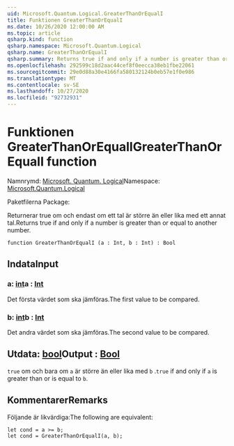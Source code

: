 ```yaml
---
uid: Microsoft.Quantum.Logical.GreaterThanOrEqualI
title: Funktionen GreaterThanOrEqualI
ms.date: 10/26/2020 12:00:00 AM
ms.topic: article
qsharp.kind: function
qsharp.namespace: Microsoft.Quantum.Logical
qsharp.name: GreaterThanOrEqualI
qsharp.summary: Returns true if and only if a number is greater than or equal to another number.
ms.openlocfilehash: 292599c18d2aac44cef8f0eecca38eb1fbe22061
ms.sourcegitcommit: 29e0d88a30e4166fa580132124b0eb57e1f0e986
ms.translationtype: MT
ms.contentlocale: sv-SE
ms.lasthandoff: 10/27/2020
ms.locfileid: "92732931"
---
```

# <a name="greaterthanorequali-function"></a><span data-ttu-id="1364a-102">Funktionen GreaterThanOrEqualI</span><span class="sxs-lookup"><span data-stu-id="1364a-102">GreaterThanOrEqualI function</span></span>

<span data-ttu-id="1364a-103">Namnrymd: [Microsoft. Quantum. Logical](xref:Microsoft.Quantum.Logical)</span><span class="sxs-lookup"><span data-stu-id="1364a-103">Namespace: [Microsoft.Quantum.Logical](xref:Microsoft.Quantum.Logical)</span></span>

<span data-ttu-id="1364a-104">Paketfilerna [](https://nuget.org/packages/)</span><span class="sxs-lookup"><span data-stu-id="1364a-104">Package: [](https://nuget.org/packages/)</span></span>


<span data-ttu-id="1364a-105">Returnerar true om och endast om ett tal är större än eller lika med ett annat tal.</span><span class="sxs-lookup"><span data-stu-id="1364a-105">Returns true if and only if a number is greater than or equal to another number.</span></span>

```qsharp
function GreaterThanOrEqualI (a : Int, b : Int) : Bool
```


## <a name="input"></a><span data-ttu-id="1364a-106">Indata</span><span class="sxs-lookup"><span data-stu-id="1364a-106">Input</span></span>

### <a name="a--int"></a><span data-ttu-id="1364a-107">a: [int](xref:microsoft.quantum.lang-ref.int)</span><span class="sxs-lookup"><span data-stu-id="1364a-107">a : [Int](xref:microsoft.quantum.lang-ref.int)</span></span>

<span data-ttu-id="1364a-108">Det första värdet som ska jämföras.</span><span class="sxs-lookup"><span data-stu-id="1364a-108">The first value to be compared.</span></span>


### <a name="b--int"></a><span data-ttu-id="1364a-109">b: [int](xref:microsoft.quantum.lang-ref.int)</span><span class="sxs-lookup"><span data-stu-id="1364a-109">b : [Int](xref:microsoft.quantum.lang-ref.int)</span></span>

<span data-ttu-id="1364a-110">Det andra värdet som ska jämföras.</span><span class="sxs-lookup"><span data-stu-id="1364a-110">The second value to be compared.</span></span>



## <a name="output--bool"></a><span data-ttu-id="1364a-111">Utdata: [bool](xref:microsoft.quantum.lang-ref.bool)</span><span class="sxs-lookup"><span data-stu-id="1364a-111">Output : [Bool](xref:microsoft.quantum.lang-ref.bool)</span></span>

<span data-ttu-id="1364a-112">`true` om och bara om `a` är större än eller lika med `b` .</span><span class="sxs-lookup"><span data-stu-id="1364a-112">`true` if and only if `a` is greater than or is equal to `b`.</span></span>

## <a name="remarks"></a><span data-ttu-id="1364a-113">Kommentarer</span><span class="sxs-lookup"><span data-stu-id="1364a-113">Remarks</span></span>

<span data-ttu-id="1364a-114">Följande är likvärdiga:</span><span class="sxs-lookup"><span data-stu-id="1364a-114">The following are equivalent:</span></span>

```Q#
let cond = a >= b;
let cond = GreaterThanOrEqualI(a, b);
```